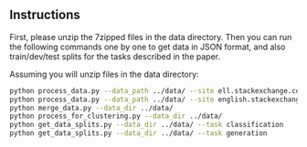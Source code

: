 ## Instructions

First, please unzip the 7zipped files in the data directory. Then you can run the following commands one by one to get data in JSON format, and also train/dev/test splits for the tasks described in the paper. <br>

Assuming you will unzip files in the data directory:<br>

```.bash
python process_data.py --data_path ../data/ --site ell.stackexchange.com --output_file ../data/ell --map_file ../data/ell.mapping
python process_data.py --data_path ../data/ --site english.stackexchange.com --output_file ../data/eng --map_file ../data/eng.mapping
python merge_data.py --data_dir ../data/
python process_for_clustering.py --data_dir ../data/
python get_data_splits.py --data_dir ../data/ --task classification
python get_data_splits.py --data_dir ../data/ --task generation

```